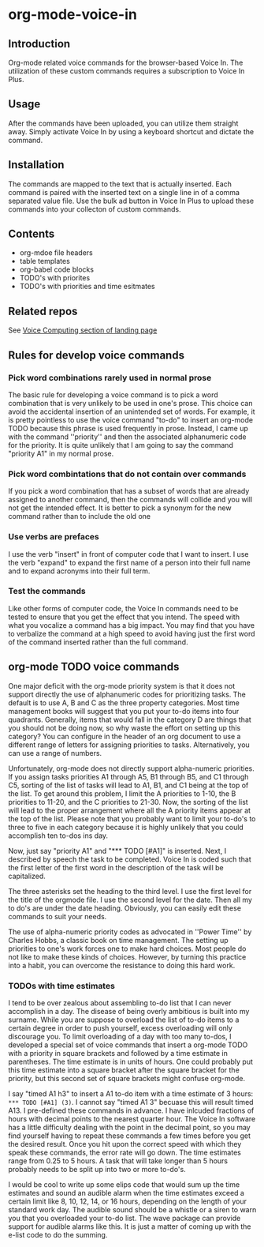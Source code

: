 # org-mode-voice-in

## Introduction
Org-mode related voice commands for the browser-based Voice In.
The utilization of these custom commands requires a subscription to Voice In Plus.

## Usage
After the commands have been uploaded, you can utilize them straight away.
Simply activate Voice In by using a keyboard shortcut and dictate the command.

## Installation
The commands are mapped to the text that is actually inserted.
Each command is paired with the inserted text on a single line in of a comma separated value file.
Use the bulk ad button in Voice In Plus to upload these commands into your collecton of custom commands.

## Contents

- org-mdoe file headers
- table templates
- org-babel code blocks
- TODO's with priorites
- TODO's with priorities and time esitmates

## Related repos
See [Voice Computing section of landing page](https://github.com/MooersLab/MooersLab?tab=readme-ov-file#voice-computing)

## Rules for develop voice commands

### Pick word combinations rarely used in normal prose
The basic rule for developing a voice command is to pick a word combination that is very unlikely to be used in one's prose.
This choice can avoid the accidental insertion of an unintended set of words.
For example, it is pretty pointless to use the voice command "to-do" to insert an org-mode TODO because this phrase is used frequently in prose.
Instead, I came up with the command ''priority'' and then the associated alphanumeric code for the priority. 
It is quite unlikely that I am going to say the command "priority A1" in my normal prose.

### Pick word combintations that do not contain over commands
If you pick a word combination that has a subset of words that are already assigned to another command, then the commands will collide and you will not get the intended effect.
It is better to pick a synonym for the new command rather than to include the old one

### Use verbs are prefaces
I use the verb "insert" in front of computer code that I want to insert.
I use the verb "expand" to expand the first name of a person into their full name and to expand acronyms into their full term.

### Test the commands
Like other forms of computer code, the Voice In commands need to be tested to ensure that you get the effect that you intend.
The speed with what you vocalize a command has a big impact.
You may find that you have to verbalize the command at a high speed to avoid having just the first word of the command inserted rather than the full command.


## org-mode TODO voice commands

One major deficit with the org-mode priority system is that it does not support directly the use of alphanumeric codes for prioritizing tasks.
The default is to use A, B and C as the three property categories.
Most time management books will suggest that you put your to-do items into four quadrants.
Generally, items that would fall in the category D are things that you should not be doing now, so why waste the effort on setting up this category?
You can configure in the header of an org document to use a different range of letters for assigning priorities to tasks.
Alternatively, you can use a range of numbers.

Unfortunately, org-mode does not directly support alpha-numeric priorities.
If you assign tasks priorities A1 through A5, B1 through B5, and C1 through C5, sorting of the list of tasks will lead to A1, B1, and C1 being at the top of the list.
To get around this problem, I limit the A priorities to 1-10, the B priorities to 11-20, and the C priorities to 21-30.
Now, the sorting of the list will lead to the proper arrangement where all the A priority items appear at the top of the list.
Please note that you probably want to limit your to-do's to three to five in each category because it is highly unlikely that you could accomplish ten to-dos ins day.

Now, just say "priority A1" and "*** TODO [#A1]" is inserted.
Next, I described by speech the task to be completed.
Voice In is coded such that the first letter of the first word in the description of the task will be capitalized.

The three asterisks set the heading to the third level.
I use the first level for the title of the orgmode file.
I use the second level for the date.
Then all my to do's are under the date heading.
Obviously, you can easily edit these commands to suit your needs.
 
The use of alpha-numeric priority codes as advocated in ''Power Time'' by Charles Hobbs, a classic book on time management.
The setting up priorities to one's work forces one to make hard choices.
Most people do not like to make these kinds of choices.
However, by turning this practice into a habit, you can overcome the resistance to doing this hard work.

### TODOs with time estimates

I tend to be over zealous about assembling to-do list that I can never accomplish in a day.
The disease of being overly ambitious is built into my surname.
While you are suppose to overload the list of to-do items to a certain degree in order to push yourself, excess overloading will only discourage you.
To limit overloading of a day with too many to-dos, I developed a special set of voice commands that insert a org-mode TODO with a priority in square brackets and followed by a time estimate in parentheses.
The time estimate is in units of hours.
One could probably put this time estimate into a square bracket after the square bracket for the priority, but this second set of square brackets might confuse org-mode.

I say "timed A1 h3" to insert a A1 to-do item with a time estimate of 3 hours: `*** TODO [#A1] (3)`. 
I cannot say "timed A1 3" becuase this will result timed A13.
I pre-defined these commands in advance.
I have inlcuded fractions of hours with decimal points to the nearest quarter hour.
The Voice In software has a little difficulty dealing with the point in the decimal point, so you may find yourself having to repeat these commands a few times before you get the desired result.
Once you hit upon the correct speed with which they speak these commands, the error rate will go down.
The time estimates range from 0.25 to 5 hours.
A task that will take longer than 5 hours probably needs to be split up into two or more to-do's.

I would be cool to write up some elips code that would sum up the time estimates and sound an audible alarm when the time estimates exceed a certain limit like 8, 10, 12, 14, or 16 hours, depending on the length of your standard work day.
The audible sound should be a whistle or a siren to warn you that you overloaded your to-do list.
The wave package can provide support for audible alarms like this.
It is just a matter of coming up with the e-list code to do the summing.


